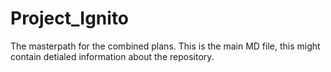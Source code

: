 # Project_Ignito
The masterpath for the combined plans.
This is the main MD file, this might contain detialed information about the repository.
